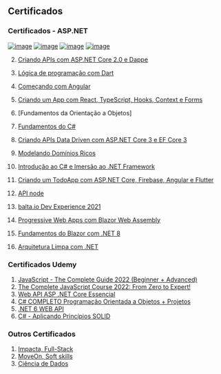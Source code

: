 ## Certificados

### Certificados - ASP.NET 

[![image](https://github.com/user-attachments/assets/fb3b5d60-fd44-435a-8c63-c0195d699e73)](https://balta.io/certificados/f5574f7d-3f27-489d-9da1-624a8710519b)
[![image](https://github.com/user-attachments/assets/45197bbd-14c2-4354-85ad-97ec3a616c09)](https://balta.io/certificados/a8d6e584-9226-4f37-a7d7-9db1cd7ef8b5)
[![image](https://github.com/user-attachments/assets/2542271d-3ce5-4c7a-aa9f-e2aff451b93b)](https://balta.io/certificados/cb75db37-029a-4d50-9eba-657c97569b29)
[![image](https://github.com/user-attachments/assets/ec42d6a0-331e-4e3e-ac0c-88f7dff371ef)](https://balta.io/certificados/c20b8dec-8feb-4c57-ab53-6865ddd36690)



2. [Criando APIs com ASP.NET Core 2.0 e Dappe](https://balta.io/certificados/2bdb46a8-dbc1-4bae-b568-6839258bca85)
3. [Lógica de programação com Dart](https://balta.io/certificados/da7aa9ce-22d1-493f-a998-c81fafb6af2e)
4. [Começando com Angular](https://balta.io/certificados/df82d85a-07c3-40df-8b9f-dd223ef61bce)
5. [Criando um App com React, TypeScript, Hooks, Context e Forms](https://balta.io/certificados/770fe2e2-5427-4645-9e77-9cf19f973e38)
6. [Fundamentos da Orientação a Objetos]
7. [Fundamentos do C#](https://balta.io/certificados/7db012fb-f15d-4b77-8e6e-287167af16f1)
8. [Criando APIs Data Driven com ASP.NET Core 3 e EF Core 3](https://balta.io/certificados/467f4cc8-d1ff-498a-b623-8344756d8072)
9. [Modelando Domínios Ricos](https://balta.io/certificados/0ff6375f-8423-4eff-a707-1f2216a81781)
10. [Introdução ao C# e Imersão ao .NET Framework](https://balta.io/certificados/0ff6375f-8423-4eff-a707-1f2216a81781)
11. [Criando um TodoApp com ASP.NET Core, Firebase, Angular e Flutter](https://balta.io/certificados/52c5f8f0-9456-4b7d-8cf9-d943f8ed74cc)

13. [API node](https://balta.io/certificados/d6b8aaa1-2d27-4a17-b141-fb1e571a1cdc)
14. [balta.io Dev Experience 2021](https://baltaio.blob.core.windows.net/static/images/experience/2021/certificates/5f0dc0af-4099-7219-6c1a-a27b00000000-experience.png)
15. [Progressive Web Apps com Blazor Web Assembly](https://balta.io/certificados/dcaf19fc-107b-4d63-ae93-88a5abd9bcfc)
16. [Fundamentos do Blazor com .NET 8](https://balta.io/certificados/6bf6ba8e-1330-4e54-a05a-d7e73616c7cb)
17. [Arquitetura Limpa com .NET](https://balta.io/certificados/f5574f7d-3f27-489d-9da1-624a8710519b)

### Certificados Udemy

1. [JavaScript - The Complete Guide 2022 (Beginner + Advanced)](https://www.udemy.com/certificate/UC-da53ebdc-c097-4ab6-a507-d3d2dc452624)
2. [The Complete JavaScript Course 2022: From Zero to Expert!](https://www.udemy.com/certificate/UC-806cef6b-f58e-4a76-8a67-2b85537a1318)
3. [Web API ASP .NET Core Essencial](https://www.udemy.com/certificate/UC-d3657a07-e389-40f8-8535-a46f98e04a7f/)
4. [C# COMPLETO Programação Orientada a Objetos + Projetos](https://www.udemy.com/certificate/UC-f3fb4b47-54f6-41a9-bf95-4cd2566b1d82/)
5. [.NET 6 WEB API](https://www.udemy.com/certificate/UC-abec3b4d-115f-474e-bbef-b1a746f4fd0f/)
6. [C# - Aplicando Princípios SOLID](https://www.udemy.com/certificate/UC-6dc30584-1764-493b-88ea-6259d3c1846e/)


### Outros Certificados

1. [Impacta, Full-Stack](https://github.com/William-io/digital-certificates/blob/main/1638557969%5B4562%5D.pdf)
2. [MoveOn, Soft skills](https://github.com/William-io/digital-certificates/blob/main/Certificado%20Freshers%20-William%20Silva%5B1260%5D.pdf)
3. [Ciência de Dados](https://github.com/William-io/digital-certificates/blob/main/certificate-introducao-a-ciencia-de-dados-30-61081f20e32fc3306067d375.pdf)
